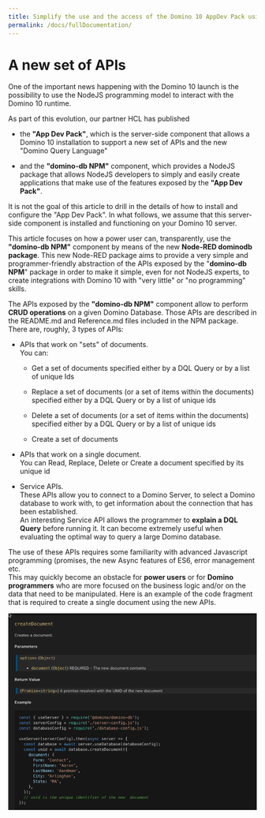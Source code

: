 ```yaml
---
title: Simplify the use and the access of the Domino 10 AppDev Pack using NodeRED
permalink: /docs/fullDocumentation/
---
```

A new set of APIs
=================

One of the important news happening with the Domino 10 launch is the
possibility to use the NodeJS programming model to interact with the
Domino 10 runtime.

As part of this evolution, our partner HCL has published

-   the **"App Dev Pack"**, which is the server-side component that
    allows a Domino 10 installation to support a new set of APIs and the
    new "Domino Query Language"

-   and the **"domino-db NPM"** component, which provides a NodeJS
    package that allows NodeJS developers to simply and easily create
    applications that make use of the features exposed by the **"App Dev
    Pack"**.

It is not the goal of this article to drill in the details of how to
install and configure the "App Dev Pack". In what follows, we assume
that this server-side component is installed and functioning on your
Domino 10 server.

This article focuses on how a power user can, transparently, use the
**"domino-db NPM"** component by means of the new **Node-RED dominodb
package**. This new Node-RED package aims to provide a very simple and
programmer-friendly abstraction of the APIs exposed by the "**domino-db
NPM**" package in order to make it simple, even for not NodeJS experts,
to create integrations with Domino 10 with "very little" or "no
programming" skills.

The APIs exposed by the **"domino-db NPM"** component allow to perform
**CRUD operations** on a given Domino Database. Those APIs are described
in the README.md and Reference.md files included in the NPM package.
There are, roughly, 3 types of APIs:

-   APIs that work on "sets" of documents.\
    You can:

    -   Get a set of documents specified either by a DQL Query or by a
        list of unique Ids

    -   Replace a set of documents (or a set of items within the
        documents) specified either by a DQL Query or by a list of
        unique ids

    -   Delete a set of documents (or a set of items within the
        documents) specified either by a DQL Query or by a list of
        unique ids

    -   Create a set of documents

-   APIs that work on a single document.\
    You can Read, Replace, Delete or Create a document specified by its
    unique id

-   Service APIs.\
    These APIs allow you to connect to a Domino Server, to select a
    Domino database to work with, to get information about the
    connection that has been established.\
    An interesting Service API allows the programmer to **explain a DQL
    Query** before running it. It can become extremely useful when
    evaluating the optimal way to query a large Domino database.

The use of these APIs requires some familiarity with advanced Javascript
programming (promises, the new Async features of ES6, error management
etc.\
This may quickly become an obstacle for **power users** or for **Domino
programmers** who are more focused on the business logic and/or on the
data that need to be manipulated. Here is an example of the code
fragment that is required to create a single document using the new
APIs.

![](./media/image1.png)

